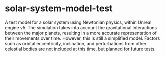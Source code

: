 # solar-system-model-test
A test model for a solar system using Newtonian physics, within Unreal engine v5. 
The simulation takes into account the gravitational interactions between the major planets, resulting in a more accurate representation of their movements over time. However, this is still a simplified model. Factors such as orbital eccentricity, inclination, and perturbations from other celestial bodies are not included at this time, but planned for future tests.
